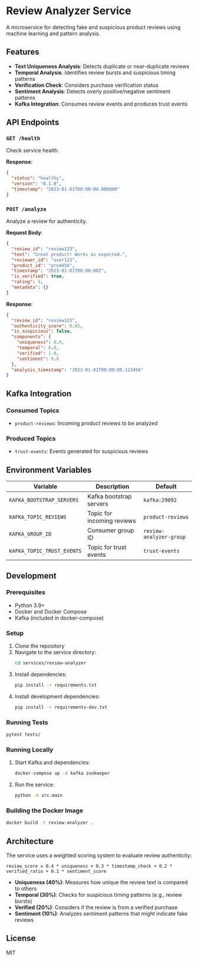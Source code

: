 # Review Analyzer Service

A microservice for detecting fake and suspicious product reviews using machine learning and pattern analysis.

## Features

- **Text Uniqueness Analysis**: Detects duplicate or near-duplicate reviews
- **Temporal Analysis**: Identifies review bursts and suspicious timing patterns
- **Verification Check**: Considers purchase verification status
- **Sentiment Analysis**: Detects overly positive/negative sentiment patterns
- **Kafka Integration**: Consumes review events and produces trust events

## API Endpoints

### `GET /health`
Check service health.

**Response**:
```json
{
  "status": "healthy",
  "version": "0.1.0",
  "timestamp": "2023-01-01T00:00:00.000000"
}
```

### `POST /analyze`
Analyze a review for authenticity.

**Request Body**:
```json
{
  "review_id": "review123",
  "text": "Great product! Works as expected.",
  "reviewer_id": "user123",
  "product_id": "prod456",
  "timestamp": "2023-01-01T00:00:00Z",
  "is_verified": true,
  "rating": 5,
  "metadata": {}
}
```

**Response**:
```json
{
  "review_id": "review123",
  "authenticity_score": 0.85,
  "is_suspicious": false,
  "components": {
    "uniqueness": 0.9,
    "temporal": 0.8,
    "verified": 1.0,
    "sentiment": 0.6
  },
  "analysis_timestamp": "2023-01-01T00:00:00.123456"
}
```

## Kafka Integration

### Consumed Topics
- `product-reviews`: Incoming product reviews to be analyzed

### Produced Topics
- `trust-events`: Events generated for suspicious reviews

## Environment Variables

| Variable | Description | Default |
|----------|-------------|---------|
| `KAFKA_BOOTSTRAP_SERVERS` | Kafka bootstrap servers | `kafka:29092` |
| `KAFKA_TOPIC_REVIEWS` | Topic for incoming reviews | `product-reviews` |
| `KAFKA_GROUP_ID` | Consumer group ID | `review-analyzer-group` |
| `KAFKA_TOPIC_TRUST_EVENTS` | Topic for trust events | `trust-events` |

## Development

### Prerequisites
- Python 3.9+
- Docker and Docker Compose
- Kafka (included in docker-compose)

### Setup

1. Clone the repository
2. Navigate to the service directory:
   ```bash
   cd services/review-analyzer
   ```
3. Install dependencies:
   ```bash
   pip install -r requirements.txt
   ```
4. Install development dependencies:
   ```bash
   pip install -r requirements-dev.txt
   ```

### Running Tests

```bash
pytest tests/
```

### Running Locally

1. Start Kafka and dependencies:
   ```bash
   docker-compose up -d kafka zookeeper
   ```

2. Run the service:
   ```bash
   python -m src.main
   ```

### Building the Docker Image

```bash
docker build -t review-analyzer .
```

## Architecture

The service uses a weighted scoring system to evaluate review authenticity:

```
review_score = 0.4 * uniqueness + 0.3 * timestamp_check + 0.2 * verified_ratio + 0.1 * sentiment_score
```

- **Uniqueness (40%)**: Measures how unique the review text is compared to others
- **Temporal (30%)**: Checks for suspicious timing patterns (e.g., review bursts)
- **Verified (20%)**: Considers if the review is from a verified purchase
- **Sentiment (10%)**: Analyzes sentiment patterns that might indicate fake reviews

## License

MIT
